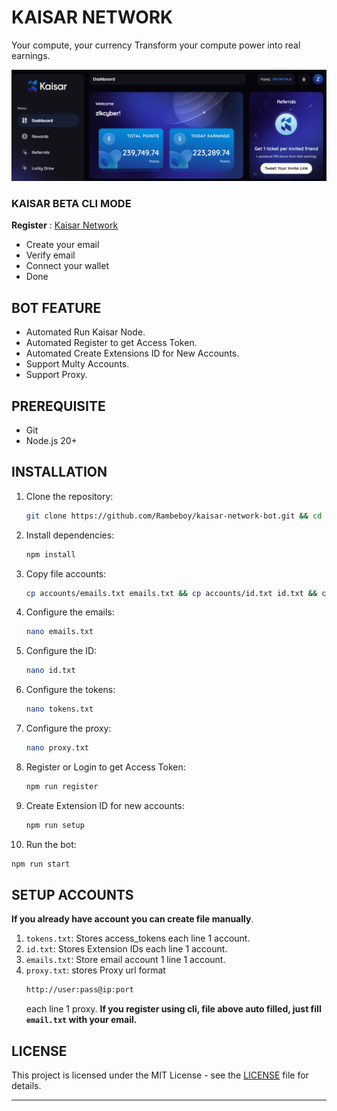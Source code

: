 # KAISAR NETWORK

Your compute, your currency
Transform your compute power into real earnings.

![banner](assets/image.png)

### KAISAR BETA CLI MODE

**Register** : [Kaisar Network](https://zero.kaisar.io/register?ref=AHcqPu181)

- Create your email
- Verify email
- Connect your wallet
- Done

## BOT FEATURE

- Automated Run Kaisar Node.
- Automated Register to get Access Token.
- Automated Create Extensions ID for New Accounts.
- Support Multy Accounts.
- Support Proxy.

## PREREQUISITE

- Git
- Node.js 20+

## INSTALLATION

1. Clone the repository:
   ```bash
   git clone https://github.com/Rambeboy/kaisar-network-bot.git && cd kaisar-network-bot
   ```
2. Install dependencies:
   ```bash
   npm install
   ```
3. Copy file accounts:
   ```bash
   cp accounts/emails.txt emails.txt && cp accounts/id.txt id.txt && cp accounts/proxy.txt proxy.txt && cp accounts/tokens.txt txt
   ```
4. Configure the emails:
   ```bash
   nano emails.txt
   ```
5. Configure the ID:
   ```bash
   nano id.txt
   ```
6. Configure the tokens:
   ```bash
   nano tokens.txt
   ```
7. Configure the proxy:
   ```bash
   nano proxy.txt
   ```
8. Register or Login to get Access Token:
   ```bash
   npm run register
   ```
9. Create Extension ID for new accounts:
   ```bash
   npm run setup
   ```
10. Run the bot:
   ```bash
   npm run start
   ```

## SETUP ACCOUNTS

**If you already have account you can create file manually**.
1. `tokens.txt`: Stores access_tokens each line 1 account.
2. `id.txt`: Stores Extension IDs each line 1 account.
3. `emails.txt`: Store email account 1 line 1 account.
4. `proxy.txt`: stores Proxy url format
   ```bash
   http://user:pass@ip:port
   ```
   each line 1 proxy.
**If you register using cli, file above auto filled, just fill `email.txt` with your email.**

## LICENSE

This project is licensed under the MIT License - see the [LICENSE](LICENSE) file for details.

---